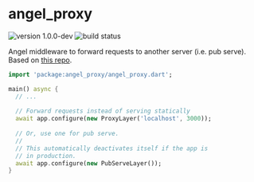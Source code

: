 # angel_proxy

![version 1.0.0-dev](https://img.shields.io/badge/version-1.0.0--dev-red.svg)
![build status](https://travis-ci.org/angel-dart/proxy.svg?branch=master)

Angel middleware to forward requests to another server (i.e. pub serve).
Based on [this repo](https://github.com/agilord/http_request_proxy).

```dart
import 'package:angel_proxy/angel_proxy.dart';

main() async {
  // ...
  
  // Forward requests instead of serving statically
  await app.configure(new ProxyLayer('localhost', 3000));
  
  // Or, use one for pub serve.
  //
  // This automatically deactivates itself if the app is
  // in production.
  await app.configure(new PubServeLayer());
}
```